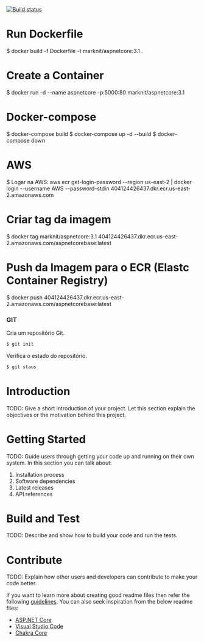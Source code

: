 [![Build status](https://dev.azure.com/escolaparaprogramadores/CSharpBaseProject/_apis/build/status/ASP.NET%20Core-CI)](https://dev.azure.com/escolaparaprogramadores/CSharpBaseProject/_build/latest?definitionId=4)

# Run Dockerfile
$ docker build -f Dockerfile -t marknit/aspnetcore:3.1 .

# Create a Container
$ docker run -d --name aspnetcore -p:5000:80 marknit/aspnetcore:3.1

# Docker-compose
$ docker-compose build
$ docker-compose up -d --build
$ docker-compose down

# AWS
$ Logar na AWS: aws ecr get-login-password --region us-east-2 | docker login --username AWS --password-stdin 404124426437.dkr.ecr.us-east-2.amazonaws.com

# Criar tag da imagem
$ docker tag marknit/aspnetcore:3.1 404124426437.dkr.ecr.us-east-2.amazonaws.com/aspnetcorebase:latest

# Push da Imagem para o ECR (Elastc Container Registry)
$ docker push 404124426437.dkr.ecr.us-east-2.amazonaws.com/aspnetcorebase:latest

### GIT
Cria um repositório Git.
```sh
$ git init
```
Verifica o estado do repositório.
```sh
$ git staus
```


# Introduction 
TODO: Give a short introduction of your project. Let this section explain the objectives or the motivation behind this project. 

# Getting Started
TODO: Guide users through getting your code up and running on their own system. In this section you can talk about:
1.	Installation process
2.	Software dependencies
3.	Latest releases
4.	API references


# Build and Test

TODO: Describe and show how to build your code and run the tests. 

# Contribute
TODO: Explain how other users and developers can contribute to make your code better. 

If you want to learn more about creating good readme files then refer the following [guidelines](https://docs.microsoft.com/en-us/azure/devops/repos/git/create-a-readme?view=azure-devops). You can also seek inspiration from the below readme files:
- [ASP.NET Core](https://github.com/aspnet/Home)
- [Visual Studio Code](https://github.com/Microsoft/vscode)
- [Chakra Core](https://github.com/Microsoft/ChakraCore)